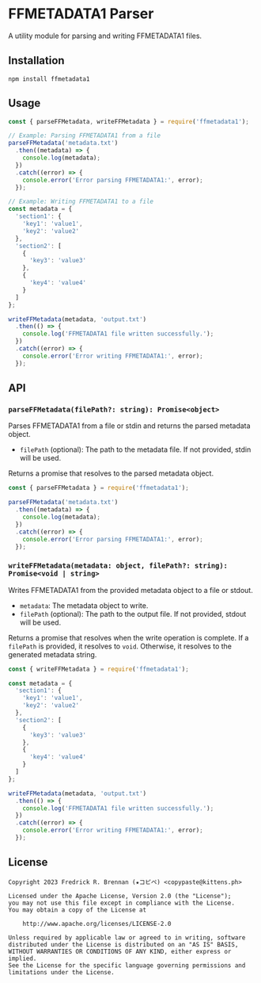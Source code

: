 # FFMETADATA1 Parser

A utility module for parsing and writing FFMETADATA1 files.

## Installation

```shell
npm install ffmetadata1
```

## Usage

```javascript
const { parseFFMetadata, writeFFMetadata } = require('ffmetadata1');

// Example: Parsing FFMETADATA1 from a file
parseFFMetadata('metadata.txt')
  .then((metadata) => {
    console.log(metadata);
  })
  .catch((error) => {
    console.error('Error parsing FFMETADATA1:', error);
  });

// Example: Writing FFMETADATA1 to a file
const metadata = {
  'section1': {
    'key1': 'value1',
    'key2': 'value2'
  },
  'section2': [
    {
      'key3': 'value3'
    },
    {
      'key4': 'value4'
    }
  ]
};

writeFFMetadata(metadata, 'output.txt')
  .then(() => {
    console.log('FFMETADATA1 file written successfully.');
  })
  .catch((error) => {
    console.error('Error writing FFMETADATA1:', error);
  });
```

## API

### `parseFFMetadata(filePath?: string): Promise<object>`

Parses FFMETADATA1 from a file or stdin and returns the parsed metadata object.

- `filePath` (optional): The path to the metadata file. If not provided, stdin will be used.

Returns a promise that resolves to the parsed metadata object.

```javascript
const { parseFFMetadata } = require('ffmetadata1');

parseFFMetadata('metadata.txt')
  .then((metadata) => {
    console.log(metadata);
  })
  .catch((error) => {
    console.error('Error parsing FFMETADATA1:', error);
  });
```

### `writeFFMetadata(metadata: object, filePath?: string): Promise<void | string>`

Writes FFMETADATA1 from the provided metadata object to a file or stdout.

- `metadata`: The metadata object to write.
- `filePath` (optional): The path to the output file. If not provided, stdout will be used.

Returns a promise that resolves when the write operation is complete. If a `filePath` is provided, it resolves to `void`. Otherwise, it resolves to the generated metadata string.

```javascript
const { writeFFMetadata } = require('ffmetadata1');

const metadata = {
  'section1': {
    'key1': 'value1',
    'key2': 'value2'
  },
  'section2': [
    {
      'key3': 'value3'
    },
    {
      'key4': 'value4'
    }
  ]
};

writeFFMetadata(metadata, 'output.txt')
  .then(() => {
    console.log('FFMETADATA1 file written successfully.');
  })
  .catch((error) => {
    console.error('Error writing FFMETADATA1:', error);
  });
```

## License

```plain
Copyright 2023 Fredrick R. Brennan (★コピペ) <copypaste@kittens.ph>

Licensed under the Apache License, Version 2.0 (the "License");
you may not use this file except in compliance with the License.
You may obtain a copy of the License at

    http://www.apache.org/licenses/LICENSE-2.0

Unless required by applicable law or agreed to in writing, software
distributed under the License is distributed on an "AS IS" BASIS,
WITHOUT WARRANTIES OR CONDITIONS OF ANY KIND, either express or implied.
See the License for the specific language governing permissions and
limitations under the License.
```
